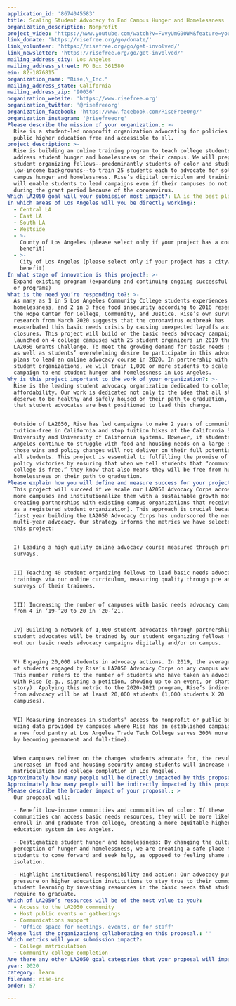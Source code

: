 ```yaml
---
application_id: '8674045583'
title: Scaling Student Advocacy to End Campus Hunger and Homelessness
organization_description: Nonprofit
project_video: 'https://www.youtube.com/watch?v=FvvyUmG90WM&feature=youtu.be'
link_donate: 'https://risefree.org/go/donate/'
link_volunteer: 'https://risefree.org/go/get-involved/'
link_newsletter: 'https://risefree.org/go/get-involved/'
mailing_address_city: Los Angeles
mailing_address_street: PO Box 361580
ein: 82-1876815
organization_name: "Rise,\_Inc."
mailing_address_state: California
mailing_address_zip: '90036'
organization_website: 'https://www.risefree.org'
organization_twitter: '@risefreeorg'
organization_facebook: 'https://www.facebook.com/RiseFreeOrg/'
organization_instagram: '@risefreeorg'
Please describe the mission of your organization.: >-
  Rise is a student-led nonprofit organization advocating for policies that make
  public higher education free and accessible to all.
project_description: >-
  Rise is building an online training program to teach college students how to
  address student hunger and homelessness on their campus. We will prepare 40
  student organizing fellows--predominantly students of color and students from
  low-income backgrounds--to train 25 students each to advocate for solutions to
  campus hunger and homelessness. Rise’s digital curriculum and training program
  will enable students to lead campaigns even if their campuses do not reopen
  during the grant period because of the coronavirus.
Which LA2050 goal will your submission most impact?: LA is the best place to LEARN
In which areas of Los Angeles will you be directly working?:
  - Central LA
  - East LA
  - South LA
  - Westside
  - >-
    County of Los Angeles (please select only if your project has a countywide
    benefit)
  - >-
    City of Los Angeles (please select only if your project has a citywide
    benefit)
In what stage of innovation is this project?: >-
  Expand existing program (expanding and continuing ongoing successful projects
  or programs)
What is the need you’re responding to?: >-
  As many as 1 in 5 Los Angeles Community College students experiences
  homelessness, and 2 in 3 face food insecurity according to 2016 research from
  the Hope Center for College, Community, and Justice. Rise’s own survey
  research from March 2020 suggests that the coronavirus outbreak has
  exacerbated this basic needs crisis by causing unexpected layoffs and campus
  closures. This project will build on the basic needs advocacy campaigns Rise
  launched on 4 college campuses with 25 student organizers in 2019 through the
  LA2050 Grants Challenge. To meet the growing demand for basic needs programs,
  as well as students’ overwhelming desire to participate in this advocacy, Rise
  plans to lead an online advocacy course in 2020. In partnership with existing
  student organizations, we will train 1,000 or more students to scale our
  campaign to end student hunger and homelessness in Los Angeles. 
Why is this project important to the work of your organization?: >-
  Rise is the leading student advocacy organization dedicated to college
  affordability. Our work is dedicated not only to the idea that all students
  deserve to be healthy and safely housed on their path to graduation, but also
  that student advocates are best positioned to lead this change. 


  Outside of LA2050, Rise has led campaigns to make 2 years of community college
  tuition-free in California and stop tuition hikes at the California State
  University and University of California systems. However, if students in Los
  Angeles continue to struggle with food and housing needs on a large scale,
  those wins and policy changes will not deliver on their full potential to help
  all students. This project is essential to fulfilling the promise of those
  policy victories by ensuring that when we tell students that “community
  college is free,” they know that also means they will be free from hunger and
  homelessness on their path to graduation. 
Please explain how you will define and measure success for your project.: >-
  This project will succeed if we scale our LA2050 Advocacy Corps across 20 or
  more campuses and institutionalize them with a sustainable growth model (e.g.,
  creating partnerships with existing campus organizations that receive funding
  as a registered student organization). This approach is crucial because Rise’s
  first year building the LA2050 Advocacy Corps has underscored the need for
  multi-year advocacy. Our strategy informs the metrics we have selected for
  this project: 


  I) Leading a high quality online advocacy course measured through pre and post
  surveys. 


  II) Teaching 40 student organizing fellows to lead basic needs advocacy
  trainings via our online curriculum, measuring quality through pre and post
  surveys of their trainees. 


  III) Increasing the number of campuses with basic needs advocacy campaigns
  from 4 in ‘19-’20 to 20 in ‘20-’21.


  IV) Building a network of 1,000 student advocates through partnerships. These
  student advocates will be trained by our student organizing fellows to carry
  out our basic needs advocacy campaigns digitally and/or on campus.


  V) Engaging 20,000 students in advocacy actions. In 2019, the average number
  of students engaged by Rise’s LA2050 Advocacy Corps on any campus was ~1,000.
  This number refers to the number of students who have taken an advocacy action
  with Rise (e.g., signing a petition, showing up to an event, or sharing their
  story). Applying this metric to the 2020-2021 program, Rise’s indirect reach
  from advocacy will be at least 20,000 students (1,000 students X 20
  campuses).  


  VI) Measuring increases in students' access to nonprofit or public benefits
  using data provided by campuses where Rise has an established campaign (e.g.,
  a new food pantry at Los Angeles Trade Tech College serves 300% more students
  by becoming permanent and full-time). 


  When campuses deliver on the changes students advocate for, the resulting
  increases in food and housing security among students will increase college
  matriculation and college completion in Los Angeles. 
Approximately how many people will be directly impacted by this proposal?: '1040'
Approximately how many people will be indirectly impacted by this proposal?: '20000'
Please describe the broader impact of your proposal.: >
  Our proposal will:

  - Benefit low-income communities and communities of color: If these
  communities can access basic needs resources, they will be more likely to
  enroll in and graduate from college, creating a more equitable higher
  education system in Los Angeles.

  - Destigmatize student hunger and homelessness: By changing the cultural
  perception of hunger and homelessness, we are creating a safe place for
  students to come forward and seek help, as opposed to feeling shame and
  isolation. 

  - Highlight institutional responsibility and action: Our advocacy puts
  pressure on higher education institutions to stay true to their commitment to
  student learning by investing resources in the basic needs that students
  require to graduate. 
Which of LA2050’s resources will be of the most value to you?:
  - Access to the LA2050 community
  - Host public events or gatherings
  - Communications support
  - 'Office space for meetings, events, or for staff'
Please list the organizations collaborating on this proposal.: ''
Which metrics will your submission impact?:
  - College matriculation
  - Community college completion
Are there any other LA2050 goal categories that your proposal will impact?: []
year: 2020
category: learn
filename: rise-inc
order: 57

---
```

